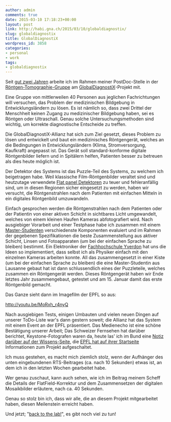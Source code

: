```yaml
---
author: admin
comments: true
date: 2015-03-10 17:18:23+00:00
layout: post
link: http://habi.gna.ch/2015/03/10/globaldiagnostix/
slug: globaldiagnostix
title: GlobalDiagnostiX
wordpress_id: 3858
categories:
- personal
- work
tags:
- globaldiagnostix
---
```


Seit [gut zwei Jahren](https://github.com/habi/GlobalDiagnostiX/commits/master) arbeite ich im Rahmen meiner PostDoc-Stelle in der [Röntgen-Tomographie-Gruppe](http://www.psi.ch/lsb-tomography/) am [GlobalDiagnostiX](http://globaldiagnostix.org)-Projekt mit.

Eine Gruppe von mittlerweilen 40 Personen aus jeglichen Fachrichtungen will versuchen, das Problem der medizinischen Bildgebung in Entwicklungsländern zu lösen. Es ist nämlich so, dass zwei Drittel der Menschheit keinen Zugang zu medizinischer Bildgebung haben, sei es Röntgen oder Ultraschall. Genau solche Untersuchungsmethoden sind wichtig, um korrekte diagnostische Entscheide zu treffen.

Die GlobalDiagnostiX-Allianz hat sich zum Ziel gesetzt, dieses Problem zu lösen und entwickelt und baut ein medizinisches Röntgengerät, welches an die Bedingungen in Entwicklungsländern (Klima, Stromversorgung, Kaufkraft) angepasst ist. Das Gerät soll standard-konforme digitale Röntgenbilder liefern und in Spitälern helfen, Patienten besser zu betreuen als dies heute möglich ist.

Der Detektor des Systems ist das Puzzle-Teil des Systems, zu welchem ich beigetragen habe. Weil klassische Film-Röntgenbilder veraltet sind und heutzutage verwendete [Flat panel Detektoren](http://enwp.org/Flat_panel_detector) zu teuer und fehleranfällig sind, um in diesen Regionen sicher eingesetzt zu werden, haben wir versucht, die Röntgenstrahlen nach dem Patienten mit einfachen Mitteln in ein digitales Röntgenbild umzuwandeln.

Einfach gesprochen werden die Röntgenstrahlen nach dem Patienten oder der Patientin von einer aktiven Schicht in sichtbares Licht umgewandelt, welches von einem kleinen Haufen Kameras abfotografiert wird. Nach ausgiebiger Vorarbeit und einer Testphase habe ich zusammen mit einem [Master-Studenten](http://www.ti.bfh.ch/en/weiterbildung/weiterbildungsangebote/mas/medizintechnik.html) verschiedenste Komponenten evaluiert und im Rahmen der gegebenen Spezifikationen die beste Zusammenstellung aus aktiver Schicht, Linsen und Fotoapparaten (um bei der einfachen Sprache zu bleiben) bestimmt. Ein Elektroniker der [Fachhochschule Yverdon](http://www.iai.heig-vd.ch/) hat uns die Ideen so implementiert, dass selbst ich als Physiker einfach mit den einzelnen Kameras arbeiten konnte. All das zusammengesetzt in einer Kiste (um bei der einfachen Sprache zu bleiben) die eine Master-Studentin aus Lausanne gebaut hat ist dann schlussendlich eines der Puzzleteile, welches zusammen ein Röntgengerät werden. Dieses Röntgengerät haben wir Ende letztes Jahr zusammengebaut, getestet und am 15. Januar damit das erste Röntgenbild gemacht.

Das Ganze sieht dann im Imagefilm der EPFL so aus:

http://youtu.be/MoRxh_r4nyQ

Nach ausgiebigen Tests, einigen Umbauten und vielen neuen Dingen auf unserer ToDo-Liste war's dann gestern soweit; die Allianz hat das System mit einem Event an der EPFL präsentiert. Das Medienecho ist eine schöne Bestätigung unserer Arbeit; Das Schweizer Fernsehen hat darüber berichtet, Keystone-Fotografen waren da, heute las' ich im Bund eine [Notiz darüber auf der Wissens-Seite](https://www.evernote.com/shard/s2/sh/b63f9654-dbd8-47e6-814d-cf94f458c6e4/71ec14d34d27134bb54751d50e5199f7), die [EPFL hat auf ihrer Startseite](http://actu.epfl.ch/news/finally-x-ray-imaging-within-the-reach-of-developi/) Informationen zum Projekt aufgeschaltet.

Ich muss gestehen, es macht mich ziemlich stolz, wenn der Aufhänger des unten eingebundenen RTS-Beitrages (ca. nach 10 Sekunden) etwas ist, an dem ich in den letzten Wochen gearbeitet habe.



Wer genau zuschaut, kann auch sehen, wie ich im Beitrag meinem Scheff die Details der FlatField-Korrektur und dem Zusammensetzen der digitalen Mosaikbilder erläutere, nach ca. 40 Sekunden.

Genau so stolz bin ich, dass wir alle, die an diesem Projekt mitgearbeitet haben, diesen Meilenstein erreicht haben.

Und jetzt; "[back to the lab!](https://www.youtube.com/watch?v=aCV0pHjtxes)", es gibt noch viel zu tun!

